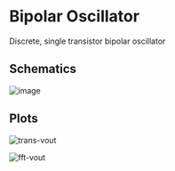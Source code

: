 # Bipolar Oscillator

Discrete, single transistor bipolar oscillator

## Schematics

![image](https://github.com/labtroll/KiCad-Simulations/assets/3527219/87364d24-c237-4c83-9625-ec3b9f735ce6)

## Plots

![trans-vout](https://github.com/labtroll/KiCad-Simulations/assets/3527219/a9c6f94b-674b-493d-8963-0cef1c03a88c)

![fft-vout](https://github.com/labtroll/KiCad-Simulations/assets/3527219/f501b251-6ad2-43e0-aa0a-6fb7529199d2)

